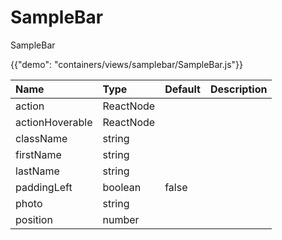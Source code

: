 # SampleBar

<p class="description">SampleBar</p>

{{"demo": "containers/views/samplebar/SampleBar.js"}}

| Name                 |      Type        |  Default | Description                                              |
|:---------------------|:-----------------|:---------|:---------------------------------------------------------| 
| action               |    ReactNode     |          |                                                          |
| actionHoverable      |    ReactNode     |          |                                                          |
| className            |    string        |          |                                                          |
| firstName            |    string        |          |                                                          |
| lastName             |    string        |          |                                                          |
| paddingLeft          |    boolean       |  false   |                                                          |
| photo                |    string        |          |                                                          |
| position             |    number        |          |                                                          |

